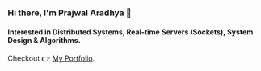 ### Hi there, I'm Prajwal Aradhya 👋
#### Interested in Distributed Systems, Real-time Servers (Sockets), System Design & Algorithms.
Checkout 👉 [My Portfolio](https://07prajwal2000.vercel.app/).
